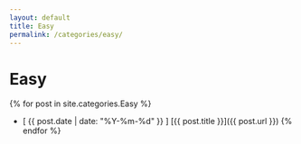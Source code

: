 ```yaml
---
layout: default
title: Easy
permalink: /categories/easy/
---
```


# Easy
{% for post in site.categories.Easy %}
- [ {{ post.date | date: "%Y-%m-%d" }} ] [{{ post.title }}]({{ post.url }})
{% endfor %}
